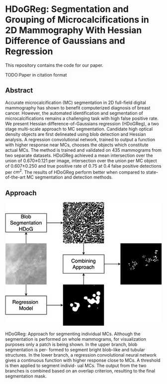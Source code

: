 # HDoGReg: Segmentation and Grouping of Microcalcifications in 2D Mammography With Hessian Difference of Gaussians and Regression

This repository contains the code for our paper.

TODO:Paper in citation format


## Abstract

Accurate microcalcification (MC) segmentation in 2D full-field digital mammography has shown to benefit computerized diagnosis of breast cancer. However, the automated identification and segmentation of microcalcifications remains a challenging task with high false positive rate. We present Hessian difference-of-Gaussians regression (HDoGReg), a two stage multi-scale approach to MC segmentation. Candidate high optical density objects are first delineated using blob detection and Hessian analysis. A regression convolutional network, trained  to output a function with higher response near MCs, chooses the objects which constitute actual MCs. The method is trained and validated on 435 mammograms from two separate datasets. HDoGReg achieved a mean intersection over the union of 0.670$\pm$0.121 per image, intersection over the union per MC object of 0.607$\pm$0.250 and true positive rate of 0.75 at 0.4 false positive detections per $cm^2$. The results of HDoGReg perform better when compared to state-of-the-art MC segmentation and detection methods.

## Approach

![HDoGReg: Approach for segmenting individual microcalcifications.](https://github.com/cmarasinou/HDoGReg/blob/master/documentation/figures/SegmentationPipeline.png)

HDoGReg: Approach for segmenting individual MCs. Although the segmentation is performed on whole mammograms, for visualization purposes only a patch is being shown. In the upper branch, blob segmentation is per- formed to segment bright blob-like and tubular structures. In the lower branch, a regression convolutional neural network gives a continuous function with higher response close to MCs. A threshold is then applied to segment individ- ual MCs. The output from the two branches is combined based on an overlap criterion, resulting to the final segmentation mask.